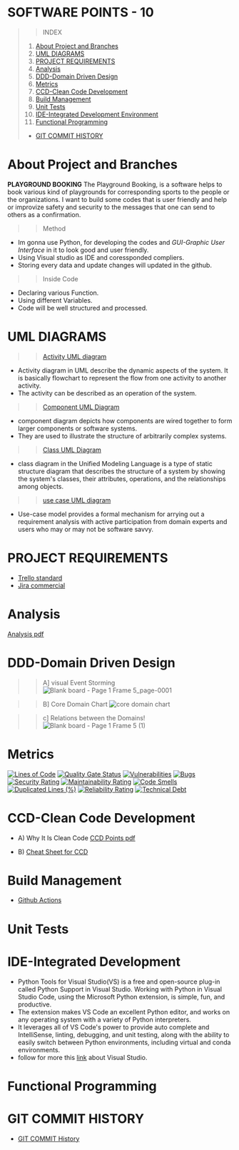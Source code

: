  # **SOFTWARE POINTS - 10**
>>INDEX
>1. [About Project and Branches](#about-project-and-branches)
>2. [UML DIAGRAMS](#uml-diagrams)
>3. [PROJECT REQUIREMENTS](#project-requirements)
>4. [Analysis](#analysis)
>5. [DDD-Domain Driven Design](#ddd-domain-driven-design)
>6. [Metrics](#metrics)
>7. [CCD-Clean Code Development](#ccd-clean-code-development)
>8. [Build Management](#build-management)
>9. [Unit Tests](#unit-tests)
>10. [IDE-Integrated Development Environment](#ide-integrated-development-environment)
>11. [Functional Programming](#functional-programming)
>+ [GIT COMMIT HISTORY](#git-commit-history)
>






# **About Project and Branches**
  **PLAYGROUND BOOKING**
The Playground Booking, is a software helps to book various kind of playgrounds for corresponding sports to the people or the organizations. I want to build some codes that is user friendly and help or improvize safety and security to the messages that one can send to others as a confirmation.
>> Method 
+ Im gonna use Python, for developing the codes and *GUI-Graphic User Interface* in it to look good and user friendly.
+ Using Visual studio as IDE and coressponded compliers.
+ Storing every data and update changes will updated in the github.
>> Inside Code
+ Declaring various Function.
+ Using different Variables.
+ Code will be well structured and processed.



# **UML DIAGRAMS**
>>[Activity UML diagram](https://github.com/sunny-102000/Playground-Booking-System/blob/main/UML/Activity%20uml%20diagram.png)
+ Activity diagram in UML describe the dynamic aspects of the system. It is basically flowchart to represent the flow from one activity to another activity.
+ The activity can be described as an operation of the system.

>>[Component UML Diagram](https://github.com/sunny-102000/Playground-Booking-System/blob/main/UML/component%20diagram.png)
+ component diagram depicts how components are wired together to form larger components or software systems.
+ They are used to illustrate the structure of arbitrarily complex systems.

>>[Class UML Diagram](https://github.com/sunny-102000/Playground-Booking-System/blob/main/UML/class%20UML%20diagram.png)
+ class diagram in the Unified Modeling Language is a type of static structure diagram that describes the structure of a system by showing the system's classes, their attributes, operations, and the relationships among objects.

>>[use case UML diagram](https://github.com/sunny-102000/Playground-Booking-System/blob/main/UML/use%20case%20diagram.png)
+ Use-case model provides a formal mechanism for arrying out a requirement analysis with active participation from domain experts and users who may or may not be software savvy.


# **PROJECT REQUIREMENTS**
   + [Trello standard](https://trello.com/invite/b/wsOhXSYk/ATTIf94b02cf64e3d07b4bba4bd20388c9f2C9B9C9B9/online-playground-booking)
   + [Jira commercial](https://playgroundbooking.atlassian.net/jira/software/projects/OPB/boards/1)



# **Analysis**
[Analysis pdf](https://github.com/sunny-102000/SECRET-CODES/blob/main/Analysis.pdf)

# **DDD-Domain Driven Design**
>> A] visual Event Storming
![Blank board - Page 1 Frame 5_page-0001](https://github.com/sunny-102000/SECRET-CODES/assets/63388965/4b5c81e2-097a-4e3a-81c8-0f66193aa14d)

>> B] Core Domain Chart
![core domain chart](https://github.com/sunny-102000/SECRET-CODES/assets/63388965/4ac546c6-67f7-4cfa-9942-78574db1901d)

>> c] Relations between the Domains!
![Blank board - Page 1 Frame 5 (1)](https://github.com/sunny-102000/SECRET-CODES/assets/63388965/50dddb38-5c06-4192-b86a-c6fb49f254f0)



# **Metrics**
[![Lines of Code](https://sonarcloud.io/api/project_badges/measure?project=sunny-102000_SECRET-CODES&metric=ncloc)](https://sonarcloud.io/summary/new_code?id=sunny-102000_SECRET-CODES)
[![Quality Gate Status](https://sonarcloud.io/api/project_badges/measure?project=sunny-102000_SECRET-CODES&metric=alert_status)](https://sonarcloud.io/summary/new_code?id=sunny-102000_SECRET-CODES)
[![Vulnerabilities](https://sonarcloud.io/api/project_badges/measure?project=sunny-102000_SECRET-CODES&metric=vulnerabilities)](https://sonarcloud.io/summary/new_code?id=sunny-102000_SECRET-CODES)
[![Bugs](https://sonarcloud.io/api/project_badges/measure?project=sunny-102000_SECRET-CODES&metric=bugs)](https://sonarcloud.io/summary/new_code?id=sunny-102000_SECRET-CODES)
[![Security Rating](https://sonarcloud.io/api/project_badges/measure?project=sunny-102000_SECRET-CODES&metric=security_rating)](https://sonarcloud.io/summary/new_code?id=sunny-102000_SECRET-CODES)
[![Maintainability Rating](https://sonarcloud.io/api/project_badges/measure?project=sunny-102000_SECRET-CODES&metric=sqale_rating)](https://sonarcloud.io/summary/new_code?id=sunny-102000_SECRET-CODES)
[![Code Smells](https://sonarcloud.io/api/project_badges/measure?project=sunny-102000_SECRET-CODES&metric=code_smells)](https://sonarcloud.io/summary/new_code?id=sunny-102000_SECRET-CODES)
[![Duplicated Lines (%)](https://sonarcloud.io/api/project_badges/measure?project=sunny-102000_SECRET-CODES&metric=duplicated_lines_density)](https://sonarcloud.io/summary/new_code?id=sunny-102000_SECRET-CODES)
[![Reliability Rating](https://sonarcloud.io/api/project_badges/measure?project=sunny-102000_SECRET-CODES&metric=reliability_rating)](https://sonarcloud.io/summary/new_code?id=sunny-102000_SECRET-CODES)
[![Technical Debt](https://sonarcloud.io/api/project_badges/measure?project=sunny-102000_SECRET-CODES&metric=sqale_index)](https://sonarcloud.io/summary/new_code?id=sunny-102000_SECRET-CODES)


# **CCD-Clean Code Development**
  + A) Why It Is Clean Code
        [CCD Points pdf](https://github.com/sunny-102000/Playground-Booking-System/blob/main/CCD/CCD.pdf)
    
  + B) [Cheat Sheet for CCD](https://github.com/sunny-102000/Playground-Booking-System/blob/main/CCD/CCD%20Cheat%20Sheet.pdf)

# **Build Management**
  + [Github Actions](https://github.com/sunny-102000/SECRET-CODES/tree/main/.github/workflows)

# **Unit Tests**


# **IDE-Integrated Development**

   + Python Tools for Visual Studio(VS) is a free and open-source plug-in called Python Support in Visual Studio. Working with Python in Visual Studio Code, using the Microsoft Python extension, is simple, fun, and productive. 
   + The extension makes VS Code an excellent Python editor, and works on any operating system with a variety of Python interpreters.
   + It leverages all of VS Code's power to provide auto complete and IntelliSense, linting, debugging, and unit testing, along with the ability to easily switch between Python environments, including virtual and conda environments.
   + follow for more this [link](https://code.visualstudio.com/docs/languages/python) about Visual Studio.
# **Functional Programming**


# **GIT COMMIT HISTORY**
   + [GIT COMMIT History](https://github.com/sunny-102000/SECRET-CODES/commits/main)
   
